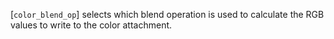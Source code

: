 [`color_blend_op`] selects which blend operation is used to calculate
the RGB values to write to the color attachment.